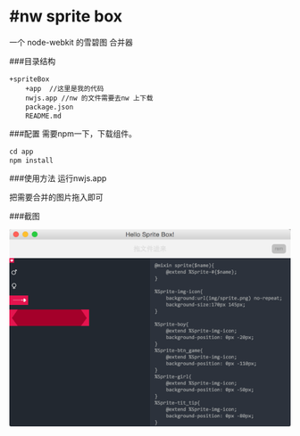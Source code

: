 #nw sprite box
====
一个 node-webkit 的雪碧图 合并器




###目录结构


	+spriteBox
		+app  //这里是我的代码
		nwjs.app //nw 的文件需要去nw 上下载
		package.json
		README.md



###配置
需要npm一下，下载组件。

	cd app
	npm install
	
###使用方法
运行nwjs.app 

把需要合并的图片拖入即可

###截图

![shot](demo/shot.png)


	
